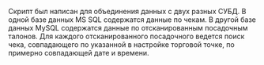 Скрипт был написан для объединения данных с двух разных СУБД. В одной базе данных MS SQL содержатся данные по чекам. В другой базе данных MySQL содержатся данные по отсканированным посадочным талонов. Для каждого отсканированного посадочного ведется поиск чека, совпадающего по указанной в настройке торговой точке, по примерно совпадающей дате и времени.
